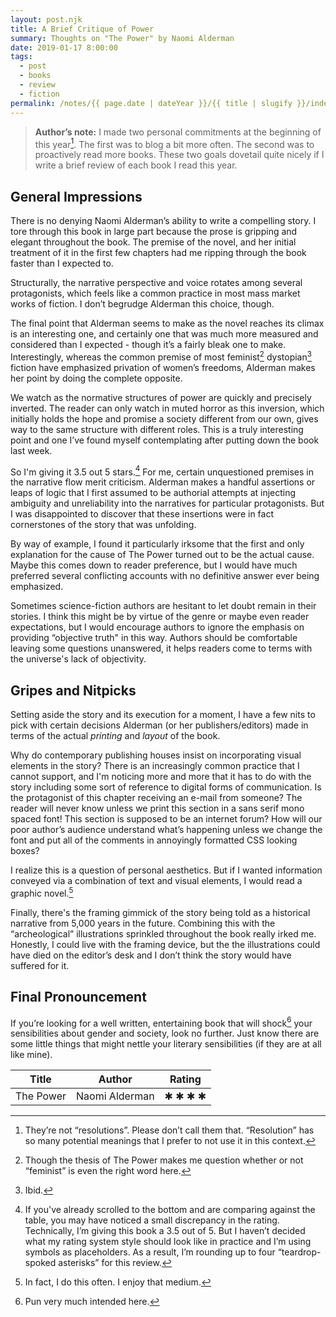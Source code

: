 ```yaml
---
layout: post.njk
title: A Brief Critique of Power
summary: Thoughts on "The Power" by Naomi Alderman
date: 2019-01-17 8:00:00
tags:
  - post
  - books
  - review
  - fiction
permalink: /notes/{{ page.date | dateYear }}/{{ title | slugify }}/index.html
---
```


> **Author’s note:** I made two personal commitments at the beginning of this year[^1]. The first was to blog a bit more often. The second was to proactively read more books. These two goals dovetail quite nicely if I write a brief review of each book I read this year.

## General Impressions

There is no denying Naomi Alderman’s ability to write a compelling story. I tore through this book in large part because the prose is gripping and elegant throughout the book. The premise of the novel, and her initial treatment of it in the first few chapters had me ripping through the book faster than I expected to.

Structurally, the narrative perspective and voice rotates among several protagonists, which feels like a common practice in most mass market works of fiction. I don’t begrudge Alderman this choice, though.

The final point that Alderman seems to make as the novel reaches its climax is an interesting one, and certainly one that was much more measured and considered than I expected - though it’s a fairly bleak one to make. Interestingly, whereas the common premise of most feminist[^2] dystopian[^3] fiction have emphasized privation of women’s freedoms, Alderman makes her point by doing the complete opposite.

We watch as the normative structures of power are quickly and precisely inverted. The reader can only watch in muted horror as this inversion, which initially holds the hope and promise a society different from our own, gives way to the same structure with different roles. This is a truly interesting point and one I’ve found myself contemplating after putting down the book last week.

So I'm giving it 3.5 out 5 stars.[^4] For me, certain unquestioned premises in the narrative flow merit criticism. Alderman makes a handful assertions or leaps of logic that I first assumed to be authorial attempts at injecting ambiguity and unreliability into the narratives for particular protagonists. But I was disappointed to discover that these insertions were in fact cornerstones of the story that was unfolding.

By way of example, I found it particularly irksome that the first and only explanation for the cause of The Power turned out to be the actual cause. Maybe this comes down to reader preference, but I would have much preferred several conflicting accounts with no definitive answer ever being emphasized.

Sometimes science-fiction authors are hesitant to let doubt remain in their stories. I think this might be by virtue of the genre or maybe even reader expectations, but I would encourage authors to ignore the emphasis on providing “objective truth" in this way. Authors should be comfortable leaving some questions unanswered, it helps readers come to terms with the universe's lack of objectivity.

## Gripes and Nitpicks

Setting aside the story and its execution for a moment, I have a few nits to pick with certain decisions Alderman (or her publishers/editors) made in terms of the actual _printing_ and _layout_ of the book.

Why do contemporary publishing houses insist on incorporating visual elements in the story? There is an increasingly common practice that I cannot support, and I'm noticing more and more that it has to do with the story including some sort of reference to digital forms of communication. Is the protagonist of this chapter receiving an e-mail from someone? The reader will never know unless we print this section in a sans serif mono spaced font! This section is supposed to be an internet forum? How will our poor author’s audience understand what’s happening unless we change the font and put all of the comments in annoyingly formatted CSS looking boxes?

I realize this is a question of personal aesthetics. But if I wanted information conveyed via a combination of text and visual elements, I would read a graphic novel.[^5]

Finally, there's the framing gimmick of the story being told as a historical narrative from 5,000 years in the future. Combining this with the “archeological” illustrations sprinkled throughout the book really irked me. Honestly, I could live with the framing device, but the the illustrations could have died on the editor’s desk and I don’t think the story would have suffered for it.

## Final Pronouncement

If you’re looking for a well written, entertaining book that will shock[^6] your sensibilities about gender and society, look no further. Just know there are some little things that might nettle your literary sensibilities (if they are at all like mine).

| Title     | Author         | Rating  |
| --------- | -------------- | ------- |
| The Power | Naomi Alderman | ✱ ✱ ✱ ✱ |

[^1]: They’re not “resolutions”. Please don’t call them that. “Resolution” has so many potential meanings that I prefer to not use it in this context.
[^2]: Though the thesis of The Power makes me question whether or not “feminist” is even the right word here.
[^3]: Ibid.
[^4]: If you've already scrolled to the bottom and are comparing against the table, you may have noticed a small discrepancy in the rating. Technically, I’m giving this book a 3.5 out of 5. But I haven’t decided what my rating system style should look like in practice and I’m using symbols as placeholders. As a result, I’m rounding up to four “teardrop-spoked asterisks” for this review.
[^5]: In fact, I do this often. I enjoy that medium.
[^6]: Pun very much intended here.
